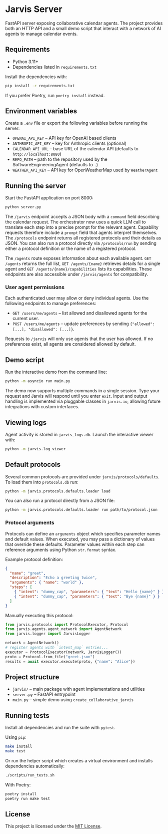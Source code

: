 # Jarvis Server

FastAPI server exposing collaborative calendar agents. The project provides both an HTTP API and a small demo script that interact with a network of AI agents to manage calendar events.

## Requirements

- Python 3.11+
- Dependencies listed in `requirements.txt`

Install the dependencies with:

```bash
pip install -r requirements.txt
```

If you prefer Poetry, run `poetry install` instead.

## Environment variables

Create a `.env` file or export the following variables before running the server:

- `OPENAI_API_KEY` – API key for OpenAI based clients
- `ANTHROPIC_API_KEY` – key for Anthropic clients (optional)
- `CALENDAR_API_URL` – base URL of the calendar API (defaults to `http://localhost:8080`)
- `REPO_PATH` – path to the repository used by the SoftwareEngineeringAgent (defaults to `.`)
- `WEATHER_API_KEY` – API key for OpenWeatherMap used by `WeatherAgent`

## Running the server

Start the FastAPI application on port 8000:

```bash
python server.py
```

The `/jarvis` endpoint accepts a JSON body with a `command` field describing the calendar request.
The orchestrator now uses a quick LLM call to translate each step into a precise prompt for the relevant agent. Capability requests therefore include a `prompt` field that agents interpret themselves.
The `/protocols` endpoint returns all registered protocols and their details as JSON.
You can also run a protocol directly via `/protocols/run` by sending either a protocol definition or the name of a registered protocol.

The `/agents` route exposes information about each available agent. `GET /agents`
returns the full list, `GET /agents/{name}` retrieves details for a single agent
and `GET /agents/{name}/capabilities` lists its capabilities. These endpoints are
also accessible under `/jarvis/agents` for compatibility.

### User agent permissions

Each authenticated user may allow or deny individual agents. Use the following endpoints to manage preferences:

- `GET /users/me/agents` – list allowed and disallowed agents for the current user.
- `POST /users/me/agents` – update preferences by sending `{"allowed": [...], "disallowed": [...]}`.

Requests to `/jarvis` will only use agents that the user has allowed. If no preferences exist, all agents are considered allowed by default.

## Demo script

Run the interactive demo from the command line:

```bash
python -m asyncio run main.py
```

The demo now supports multiple commands in a single session. Type your request
and Jarvis will respond until you enter `exit`.
Input and output handling is implemented via pluggable classes in
`jarvis.io`, allowing future integrations with custom interfaces.

## Viewing logs

Agent activity is stored in `jarvis_logs.db`. Launch the interactive viewer with:

```bash
python -m jarvis.log_viewer
```

## Default protocols

Several common protocols are provided under `jarvis/protocols/defaults`.
To load them into `protocols.db` run:

```bash
python -m jarvis.protocols.defaults.loader load
```

You can also run a protocol directly from a JSON file:

```bash
python -m jarvis.protocols.defaults.loader run path/to/protocol.json
```

### Protocol arguments

Protocols can define an `arguments` object which specifies parameter names and default values.
When executed, you may pass a dictionary of values that override these defaults. Parameter values
within each step can reference arguments using Python `str.format` syntax.

Example protocol definition:

```json
{
  "name": "greet",
  "description": "Echo a greeting twice",
  "arguments": { "name": "world" },
  "steps": [
    { "intent": "dummy_cap", "parameters": { "text": "Hello {name}" } },
    { "intent": "dummy_cap", "parameters": { "text": "Bye {name}" } }
  ]
}
```

Manually executing this protocol:

```python
from jarvis.protocols import ProtocolExecutor, Protocol
from jarvis.agents.agent_network import AgentNetwork
from jarvis.logger import JarvisLogger

network = AgentNetwork()
# register agents with `intent_map` entries...
executor = ProtocolExecutor(network, JarvisLogger())
proto = Protocol.from_file("greet.json")
results = await executor.execute(proto, {"name": "Alice"})
```

## Project structure

- `jarvis/` – main package with agent implementations and utilities
- `server.py` – FastAPI entrypoint
- `main.py` – simple demo using `create_collaborative_jarvis`

## Running tests

Install all dependencies and run the suite with `pytest`.

Using `pip`:

```bash
make install
make test
```

Or run the helper script which creates a virtual environment and installs
dependencies automatically:

```bash
./scripts/run_tests.sh
```

With Poetry:

```bash
poetry install
poetry run make test
```

## License

This project is licensed under the [MIT License](LICENSE).
